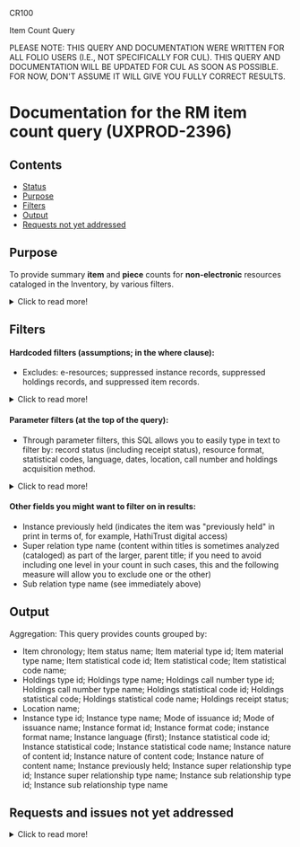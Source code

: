CR100

Item Count Query

PLEASE NOTE: THIS QUERY AND DOCUMENTATION WERE WRITTEN FOR ALL FOLIO USERS (I.E., NOT SPECIFICALLY FOR CUL). THIS QUERY AND DOCUMENTATION WILL BE UPDATED FOR CUL AS SOON AS POSSIBLE. FOR NOW, DON'T ASSUME IT WILL GIVE YOU FULLY CORRECT RESULTS.

# Documentation for the RM item count query (UXPROD-2396)

## Contents
* [Status](https://github.com/cul-it/cul-folio-analytics/blob/main/canned_reports/CR110/README.md#status)
* [Purpose](https://github.com/cul-it/cul-folio-analytics/blob/main/canned_reports/CR110/README.md#purpose)
* [Filters](https://github.com/cul-it/cul-folio-analytics/blob/main/canned_reports/CR110/README.md#filters)
* [Output](https://github.com/cul-it/cul-folio-analytics/blob/main/canned_reports/CR110/README.md#output)
* [Requests not yet addressed](https://github.com/cul-it/cul-folio-analytics/blob/main/canned_reports/CR110/README.md#requests-and-issues-not-yet-addressed)

## Purpose
To provide summary **item** and **piece** counts for **non-electronic** resources cataloged in the Inventory, by various filters.

<details>
  <summary>Click to read more!</summary>
  
  * The piece counts of item records are summed for the piece counts (assumes that all item records have peice counts, even if only one piece).
  * Location information is assigned by permanent location.
  * Modify this query to suit your local needs. This query was built to include many of the measures commonly used to get overall item and piece counts, such as those that record bibliographic format and library location information. Your library will not need all of these measures.  Some parameter filters are available.  We also try to spell out which assumptions are made (some of which individual institutions may need to adjust), and requests not yet addressed. 
  * Queries to count e-resources (whether tracked through the ERM or the Inventory) are available separately. Each reporter must know where their institution’s various resources are tracked and should find the needed reports as appropriate, adding together counts if needed, and avoiding any duplication if possible.
  * Note that it is generally assumed that if you need a holdings count as of a certain date, you take it on that date; while you may be able to use processing dates to exclude resources newly added after a certain date, you cannot get back titles that were withdrawn or transferred.
  * Local and national definitions can be updated from year to year; be sure to review for needed changes.
  </details>
  
  ## Filters
  
  #### Hardcoded filters (assumptions; in the where clause):
* Excludes: e-resources; suppressed instance records, suppressed holdings records, and suppressed item records.

<details>
  <summary>Click to read more!</summary>
  
  * Each holdings record has a permanent location.
  * Excludes suppressed instance, holdings and item records
  * This query is intended to exclude e-resources. It excludes records with instance format names of “computer – online resource” or “ISNULL,”  and excludes records with holdings library names of “Online” or “ISNULL.” These values many need to be updated for your local needs.
  </details>
  
#### Parameter filters (at the top of the query):
 
* Through parameter filters, this SQL allows you to easily type in text to filter by: record status (including receipt status), resource format, statistical codes, language, dates, location, call number and holdings acquisition method.  

<details>
  <summary>Click to read more!</summary>
  
 * Record status:
   * Instance status:
     * Instance status name (you can use this parameter to include only those titles cataloged and made ready for use; for many institutions, this would be "cataloged" and "batchloaded"; note that if your institution sets an instance status of, e.g., "pda unpurchased" you can exclude unpurchased patron driven acquisitions items if needed) (query allows up to two selected simultaneously)
   * Holdings
     * Holdings receipt status (e.g., "not currently received," etc.)
   * Items
     * Item status filter (e.g., "available," "awaiting pikcup," "checked out," "declared lost," etc.)
* Resource format: (Reporters need to know how their institution's records format information locally; it may use one of more of these commonly used fields, but not all of them.)
  * Instance formats:
    * Instance types name (e.g., text, video, computer dataset, etc.)  (query allows up to three selected simultaneously)
    * Instance formats name (e.g., video – videocassette, unmediated – sheet, microform – microfilm roll, etc.)  (query allows up to three selected simultaneously)
    * Instance nature of content terms (e.g., autobiography, journal, newspaper, research report, etc.)
    * Inventory modes of issuance name (e.g., serial, integrating resource, single unit, unspecified, etc.)
    * (see also statistical codes)
  * Holdings formats:
    * Holdings types name (e.g., physical, electronic, serial, multi-part monograph, etc.)
    * (see also statistical codes)
  * Items formats:
    * Item discription of pieces
    * (see also statistical codes)
* Statistical codes
  * Instance statistical code name
  * Holdings statistical code name
  * Item statistical code (e.g., "books," "serials")
  * Item statistical code name (e.g., "Book, print (books)," "Serial, print (serials)"
* Language:
  * Languages (will include a value for each language used; if more than one language, the first is the primary language if there is one; use %% as wildcards; use, e.g., "%%eng%%" to get all titles that are fully or partially in english.)
* Dates:
  * Cataloged date (allows you to specify start and end date)
  * Item created date (allows you to specify start and end date)
  * item status date (allows you to specify start and end date)
  * Item chronology (may help you to identify items barcoded retrospectively, vs. currently)
* Location: (where housed) (institutions with a shared consortial database may need to filter with their institutional location information to verify ownership (i.e., presence of instance record alone not enough))
  * Holdings permanent location id (typically the lowest level in the location hierarchy -- the specific location within a library)
  * Holdings location name
  * Holdings campus name
  * Holdings institution name
* Call number:
  * Holdings call number types name (e.g., LC, NLM, Dewey Decimal, etc.)
  * Holdings call number (note that the call number field is a text string only (no breakouts); you may want to use truncation symbols as suggested in the filter to get at call number ranges)
* Holdings acquisition method (e.g., gift, deposit, membership, etc.)
  </details>
  
  #### Other fields you might want to filter on in results:
    * Instance previously held  (indicates the item was "previously held" in print in terms of, for example, HathiTrust digital access)
    * Super relation type name  (content within titles is sometimes analyzed (cataloged) as part of the larger, parent title; if you need to avoid including one level in your count in such cases, this and the following measure will allow you to exclude one or the other)
    * Sub relation type name (see immediately above)

## Output
Aggregation: This query provides counts grouped by:
* Item chronology; Item status name; Item material type id; Item material type name; Item statistical code id; Item statistical code; Item statistical code name;
* Holdings type id; Holdings type name; Holdings call number type id; Holdings call number type name; Holdings statistical code id; Holdings statistical code; Holdings statistical code name; Holdings receipt status;
* Location name;
* Instance type id; Instance type name; Mode of issuance id; Mode of issuance name; Instance format id; Instance format code; instance format name; Instance language (first); Instance statistical code id; Instance statistical code; Instance statistical code name; Instance nature of content id; Instance nature of content code; Instance nature of content name; Instance previously held; Instance super relationship type id; Instance super relationship type name; Instance sub relationship type id; Instance sub relationship type name

## Requests and issues not yet addressed

<details>
  <summary>Click to read more!</summary>
  
  See this page for additional information recorded by the Resource Management reporters: https://wiki.folio.org/x/OA8uAg 
  * How will we be able to exclude withdrawn items? (Jennifer will ask about this 12/20)
  * How will we be able to exclude any bound with items (if item records exist for these)?  See https://issues.folio.org/browse/UXPROD-2699?filter=1288508:46:36 for interesting Chicago discussion of item statuses as relates to boudn with (and HathiTrust ETAS restrictions). Also https://docs.google.com/document/d/1iWhEAxd3hvlvqmDgXmbJ2a3A_J2ahQHaMN2RKvDLvWI/edit .
  * Consider adding any code to break out call numbers?  (Jennnifer said the item call number is the effective call number.)
  * Should we add item material type source or is this material type source in general? (MARC, equipment, etc.) (generally not needed)
  * Should we add item material type category or is this material type category in general? Is it even implemented? In MM list. (MARC, equipment, etc.) (generally not needed)
  * Information tracked possibly through holdings records notes?: provenance; precious bindings, copy notes, dedications, inscriptions, left by decedents, etc. Use a filter with truncation. Which measures each institution uses to track this information could differ.
  * When fields available?:
    * When the holdings discover suppress field becomes available, add it to the WHERE hardcoded filters and update comment.
    * country of publication (source record)
    * date of publication (At this point in time, we are not bringing in the instance dataofpublication because it is not in standardized form; institutions may want to consider bringing it in if they set up parsing options to suit their needs. Will likely add date one and date two data from the source record when available (MARC  008 (places 7-10 for date 1, and 11-14 for date 2)).
    * geographic area code (source record)
    * is open access (source record?)
    * withdrawn in timeframe (instance suppressed with status update date in timeframe?)
    * transferred within the institution in a time period
    * has retention requirements / is an obligatory copy (have retention policy field on holdings?)
    * is government document (how this will be addressed by institutions can vary greatly; statistical code, location, source record (not yet available; e.g., MARC 008, 086 for federal US/Canadian docs))
    * acquired as part of a project
      </details>


